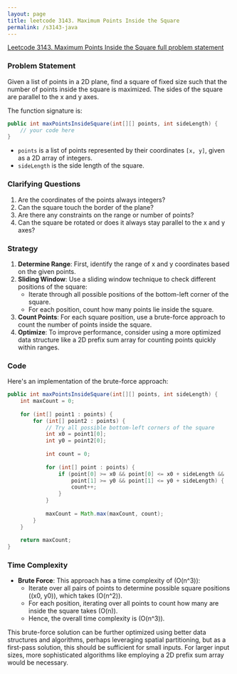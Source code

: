 ```yaml
---
layout: page
title: leetcode 3143. Maximum Points Inside the Square
permalink: /s3143-java
---
```

[Leetcode 3143. Maximum Points Inside the Square full problem statement](https://algoadvance.github.io/algoadvance/l3143)
### Problem Statement

Given a list of points in a 2D plane, find a square of fixed size such that the number of points inside the square is maximized. The sides of the square are parallel to the x and y axes.

The function signature is:
```java
public int maxPointsInsideSquare(int[][] points, int sideLength) {
    // your code here
}
```

- `points` is a list of points represented by their coordinates `[x, y]`, given as a 2D array of integers.
- `sideLength` is the side length of the square.

### Clarifying Questions

1. Are the coordinates of the points always integers?
2. Can the square touch the border of the plane?
3. Are there any constraints on the range or number of points?
4. Can the square be rotated or does it always stay parallel to the x and y axes?

### Strategy

1. **Determine Range**: First, identify the range of x and y coordinates based on the given points.
2. **Sliding Window**: Use a sliding window technique to check different positions of the square:
    - Iterate through all possible positions of the bottom-left corner of the square.
    - For each position, count how many points lie inside the square.
3. **Count Points**: For each square position, use a brute-force approach to count the number of points inside the square.
4. **Optimize**: To improve performance, consider using a more optimized data structure like a 2D prefix sum array for counting points quickly within ranges.

### Code

Here's an implementation of the brute-force approach:

```java
public int maxPointsInsideSquare(int[][] points, int sideLength) {
    int maxCount = 0;
    
    for (int[] point1 : points) {
        for (int[] point2 : points) {
            // Try all possible bottom-left corners of the square
            int x0 = point1[0];
            int y0 = point2[0];
            
            int count = 0;
            
            for (int[] point : points) {
                if (point[0] >= x0 && point[0] <= x0 + sideLength &&
                    point[1] >= y0 && point[1] <= y0 + sideLength) {
                    count++;
                }
            }
            
            maxCount = Math.max(maxCount, count);
        }
    }
    
    return maxCount;
}
```

### Time Complexity

- **Brute Force**: This approach has a time complexity of \(O(n^3)\):
  - Iterate over all pairs of points to determine possible square positions \((x0, y0)\), which takes \(O(n^2)\).
  - For each position, iterating over all points to count how many are inside the square takes \(O(n)\).
  - Hence, the overall time complexity is \(O(n^3)\).

This brute-force solution can be further optimized using better data structures and algorithms, perhaps leveraging spatial partitioning, but as a first-pass solution, this should be sufficient for small inputs. For larger input sizes, more sophisticated algorithms like employing a 2D prefix sum array would be necessary.
